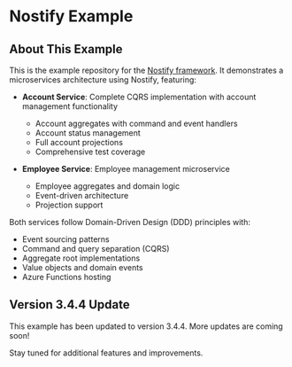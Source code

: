 # Nostify Example

## About This Example

This is the example repository for the [Nostify framework](https://github.com/yanbu0/nostify). It demonstrates a microservices architecture using Nostify, featuring:

- **Account Service**: Complete CQRS implementation with account management functionality
  - Account aggregates with command and event handlers
  - Account status management
  - Full account projections
  - Comprehensive test coverage

- **Employee Service**: Employee management microservice
  - Employee aggregates and domain logic
  - Event-driven architecture
  - Projection support

Both services follow Domain-Driven Design (DDD) principles with:
- Event sourcing patterns
- Command and query separation (CQRS)
- Aggregate root implementations
- Value objects and domain events
- Azure Functions hosting

## Version 3.4.4 Update

This example has been updated to version 3.4.4. More updates are coming soon!

Stay tuned for additional features and improvements.